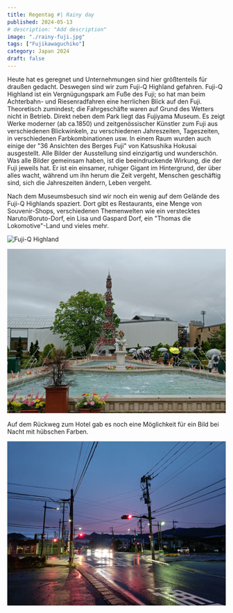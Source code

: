 ```yaml
---
title: Regentag #| Rainy day
published: 2024-05-13
# description: "Add description"
image: "./rainy-fuji.jpg"
tags: ["Fujikawaguchiko"]
category: Japan 2024
draft: false
---
```


Heute hat es geregnet und Unternehmungen sind hier größtenteils für draußen gedacht. Deswegen sind wir zum Fuji-Q Highland gefahren. Fuji-Q Highland ist ein Vergnügungspark am Fuße des Fuji; so hat man beim Achterbahn- und Riesenradfahren eine herrlichen Blick auf den Fuji. Theoretisch zumindest; die Fahrgeschäfte waren auf Grund des Wetters nicht in Betrieb.
Direkt neben dem Park liegt das Fujiyama Museum. Es zeigt Werke moderner (ab ca.1850) und zeitgenössischer Künstler zum Fuji aus verschiedenen Blickwinkeln, zu verschiedenen Jahreszeiten, Tageszeiten, in verschiedenen Farbkombinationen usw. In einem Raum wurden auch einige der "36 Ansichten des Berges Fuji" von Katsushika Hokusai ausgestellt. Alle Bilder der Ausstellung sind einzigartig und wunderschön. Was alle Bilder gemeinsam haben, ist die beeindruckende Wirkung, die der Fuji jeweils hat. Er ist ein einsamer, ruhiger Gigant im Hintergrund, der über alles wacht, während um ihn herum die Zeit vergeht, Menschen geschäftig sind, sich die Jahreszeiten ändern, Leben vergeht. 

Nach dem Museumsbesuch sind wir noch ein wenig auf dem Gelände des Fuji-Q Highlands spaziert. Dort gibt es Restaurants, eine Menge von Souvenir-Shops, verschiedenen Themenwelten wie ein verstecktes Naruto/Boruto-Dorf, ein Lisa und Gaspard Dorf, ein "Thomas die Lokomotive"-Land und vieles mehr.  

![Fuji-Q Highland](./fujiqhighland.jpg)

![Fuji-Q Highland](./eiffel-tower.jpg)

Auf dem Rückweg zum Hotel gab es noch eine Möglichkeit für ein Bild bei Nacht mit hübschen Farben.

![Street by night](./street-by-night.jpg)







